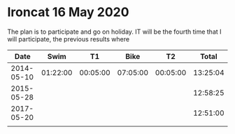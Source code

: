 


# Ironcat 16 May 2020

The plan is to participate and go on holiday. IT will be the fourth time that I will participate, the previous results where

| Date     | Swim   | T1     | Bike   | T2     | Total  |
|----------|--------|--------|--------|--------|--------|
|2014-05-10|01:22:00|00:05:00|07:05:00|00:05:00|13:25:04|
|2015-05-28|        |        |        |        |12:58:25|
|2017-05-20|        |        |        |        |12:51:00|
|          |        |        |        |        |        |
